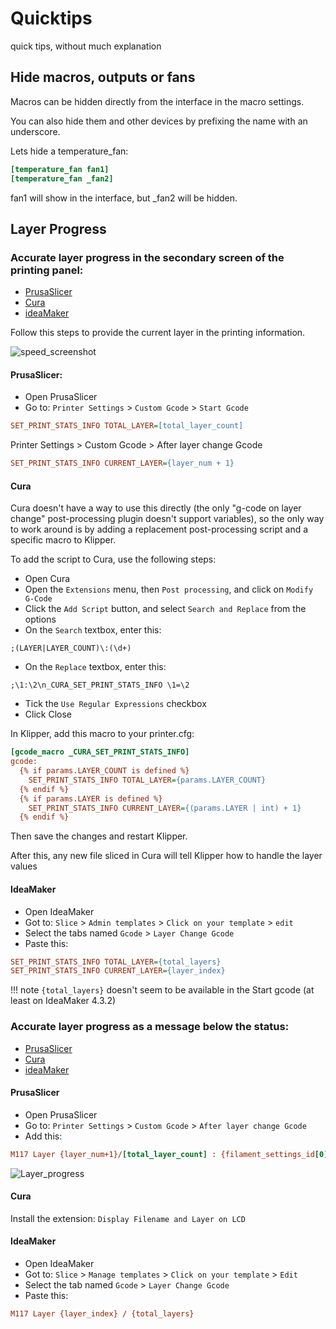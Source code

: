 # Quicktips
quick tips, without much explanation


## Hide macros, outputs or fans

Macros can be hidden directly from the interface in the macro settings.

You can also hide them and other devices by prefixing the name with an underscore.

Lets hide a temperature_fan:

```ini
[temperature_fan fan1]
[temperature_fan _fan2]
```

fan1 will show in the interface, but _fan2 will be hidden.


## Layer Progress

### Accurate layer progress in the secondary screen of the printing panel:

* [PrusaSlicer](#prusaslicer_1)
* [Cura](#cura_1)
* [ideaMaker](#ideamaker_1)

Follow this steps to provide the current layer in the printing information.

![speed_screenshot](img/panels/job_status_speed.png)


#### PrusaSlicer:

* Open PrusaSlicer
* Go to: `Printer Settings` > `Custom Gcode` > `Start Gcode`

```ini
SET_PRINT_STATS_INFO TOTAL_LAYER=[total_layer_count]
```
Printer Settings > Custom Gcode > After layer change Gcode

```ini
SET_PRINT_STATS_INFO CURRENT_LAYER={layer_num + 1}
```


#### Cura

Cura doesn't have a way to use this directly (the only "g-code on layer change" post-processing plugin doesn't support variables),
so the only way to work around is by adding a replacement post-processing script and a specific macro to Klipper.

To add the script to Cura, use the following steps:

* Open Cura
* Open the `Extensions` menu, then `Post processing`, and click on `Modify G-Code`
* Click the `Add Script` button, and select `Search and Replace` from the options
* On the `Search` textbox, enter this:

```
;(LAYER|LAYER_COUNT)\:(\d+)
```

* On the `Replace` textbox, enter this:

```
;\1:\2\n_CURA_SET_PRINT_STATS_INFO \1=\2
```

* Tick the `Use Regular Expressions` checkbox
* Click Close

In Klipper, add this macro to your printer.cfg:

```ini
[gcode_macro _CURA_SET_PRINT_STATS_INFO]
gcode:
  {% if params.LAYER_COUNT is defined %}
    SET_PRINT_STATS_INFO TOTAL_LAYER={params.LAYER_COUNT}
  {% endif %}
  {% if params.LAYER is defined %}
    SET_PRINT_STATS_INFO CURRENT_LAYER={(params.LAYER | int) + 1}
  {% endif %}
```

Then save the changes and restart Klipper.

After this, any new file sliced in Cura will tell Klipper how to handle the layer values


#### IdeaMaker

* Open IdeaMaker
* Got to: `Slice` > `Admin templates` > `Click on your template` > `edit`
* Select the tabs named `Gcode` > `Layer Change Gcode`
* Paste this:

```ini
SET_PRINT_STATS_INFO TOTAL_LAYER={total_layers}
SET_PRINT_STATS_INFO CURRENT_LAYER={layer_index}
```

!!! note
    `{total_layers}` doesn't seem to be available in the Start gcode (at least on IdeaMaker 4.3.2)


### Accurate layer progress as a message below the status:

* [PrusaSlicer](#prusaslicer)
* [Cura](#cura)
* [ideaMaker](#ideamaker)

#### PrusaSlicer

* Open PrusaSlicer
* Go to: `Printer Settings` > `Custom Gcode` > `After layer change Gcode`
* Add this:

```ini
M117 Layer {layer_num+1}/[total_layer_count] : {filament_settings_id[0]}
```

![Layer_progress](img/quicktips/PS_SS_Layer_progress.png)

#### Cura

Install the extension: `Display Filename and Layer on LCD`


#### IdeaMaker

* Open IdeaMaker
* Got to: `Slice` > `Manage templates` > `Click on your template` > `Edit`
* Select the tab named `Gcode` > `Layer Change Gcode`
* Paste this:

```ini
M117 Layer {layer_index} / {total_layers}
```
